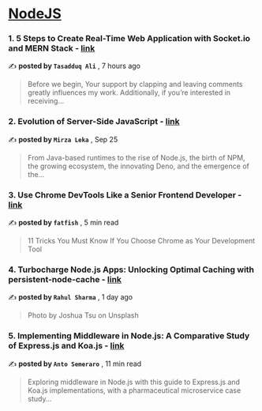 
<h1><a href=https://medium.com/tag/nodejs/recommended target="_blank" rel="noopener noreferrer">NodeJS</a></h1>
<h3>1. 5 Steps to Create Real-Time Web Application with Socket.io and MERN Stack - <a href=https://medium.com/@codeculturepro/5-steps-to-create-real-time-web-application-with-socket-io-and-mern-stack-65b42b84a330?source=tag_recommended_feed---------0-84----------nodejs----------4a521d2e_48c7_4db8_8ab8_607d8db398e1------- target="_blank" rel="noopener noreferrer">link</a></h3>

✍️ **posted by `Tasadduq Ali`** <date> , 7 hours ago</date>

<blockquote>Before we begin, Your support by clapping and leaving comments greatly influences my work. Additionally, if you’re interested in receiving…</blockquote>

<h3>2. Evolution of Server-Side JavaScript - <a href=https://medium.com/itnext/evolution-of-server-side-javascript-314a8d408da4?source=tag_recommended_feed---------1-107----------nodejs----------4a521d2e_48c7_4db8_8ab8_607d8db398e1------- target="_blank" rel="noopener noreferrer">link</a></h3>

✍️ **posted by `Mirza Leka`** <date> , Sep 25</date>

<blockquote>From Java-based runtimes to the rise of Node.js, the birth of NPM, the growing ecosystem, the innovating Deno, and the emergence of the…</blockquote>

<h3>3. Use Chrome DevTools Like a Senior Frontend Developer - <a href=https://medium.com/javascript-in-plain-english/use-chrome-devtools-like-a-senior-frontend-developer-97ad3ee47647?source=tag_recommended_feed---------2-85----------nodejs----------4a521d2e_48c7_4db8_8ab8_607d8db398e1------- target="_blank" rel="noopener noreferrer">link</a></h3>

✍️ **posted by `fatfish`** <date> , 5 min read</date>

<blockquote>11 Tricks You Must Know If You Choose Chrome as Your Development Tool</blockquote>

<h3>4. Turbocharge Node.js Apps: Unlocking Optimal Caching with persistent-node-cache - <a href=https://medium.com/@rahulsharma_50115/turbocharge-node-js-apps-unlocking-optimal-caching-with-persistent-node-cache-5a19e4793c80?source=tag_recommended_feed---------3-84----------nodejs----------4a521d2e_48c7_4db8_8ab8_607d8db398e1------- target="_blank" rel="noopener noreferrer">link</a></h3>

✍️ **posted by `Rahul Sharma`** <date> , 1 day ago</date>

<blockquote>Photo by Joshua Tsu on Unsplash</blockquote>

<h3>5. Implementing Middleware in Node.js: A Comparative Study of Express.js and Koa.js - <a href=https://medium.com/bitsrc/implementing-middleware-in-node-js-a-comparative-study-of-express-js-and-koa-js-a93f2ebd867c?source=tag_recommended_feed---------4-107----------nodejs----------4a521d2e_48c7_4db8_8ab8_607d8db398e1------- target="_blank" rel="noopener noreferrer">link</a></h3>

✍️ **posted by `Anto Semeraro`** <date> , 11 min read</date>

<blockquote>Exploring middleware in Node.js with this guide to Express.js and Koa.js implementations, with a pharmaceutical microservice case study…</blockquote>

